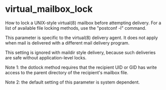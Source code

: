 # virtual_mailbox_lock 


How to lock a UNIX-style virtual(8) mailbox before attempting
delivery.  For a list of available file locking methods, use the
"postconf -l" command.


 This parameter is specific to the virtual(8) delivery agent.
It does not apply when mail is delivered with a different mail
delivery program.  


This setting is ignored with maildir style delivery, because
such deliveries are safe without application-level locks.



Note 1: the dotlock method requires that the recipient UID
or GID has write access to the parent directory of the recipient's
mailbox file.



Note 2: the default setting of this parameter is system dependent.



